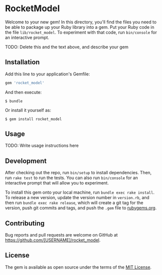 # RocketModel

Welcome to your new gem! In this directory, you'll find the files you need to be able to package up your Ruby library into a gem. Put your Ruby code in the file `lib/rocket_model`. To experiment with that code, run `bin/console` for an interactive prompt.

TODO: Delete this and the text above, and describe your gem

## Installation

Add this line to your application's Gemfile:

```ruby
gem 'rocket_model'
```

And then execute:

    $ bundle

Or install it yourself as:

    $ gem install rocket_model

## Usage

TODO: Write usage instructions here

## Development

After checking out the repo, run `bin/setup` to install dependencies. Then, run `rake test` to run the tests. You can also run `bin/console` for an interactive prompt that will allow you to experiment.

To install this gem onto your local machine, run `bundle exec rake install`. To release a new version, update the version number in `version.rb`, and then run `bundle exec rake release`, which will create a git tag for the version, push git commits and tags, and push the `.gem` file to [rubygems.org](https://rubygems.org).

## Contributing

Bug reports and pull requests are welcome on GitHub at https://github.com/[USERNAME]/rocket_model.


## License

The gem is available as open source under the terms of the [MIT License](http://opensource.org/licenses/MIT).

